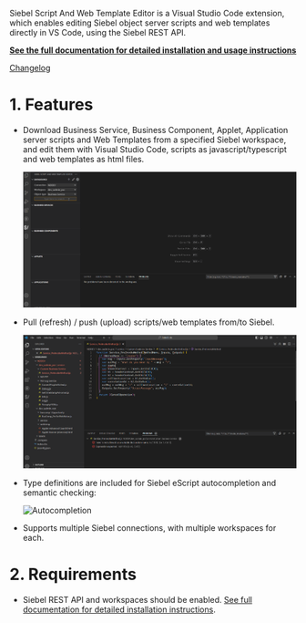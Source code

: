Siebel Script And Web Template Editor is a Visual Studio Code extension, which enables editing Siebel object server scripts and web templates directly in VS Code, using the Siebel REST API.

[__See the full documentation for detailed installation and usage instructions__](https://github.com/endoit/siebelScriptsEditor/wiki)

[Changelog](CHANGELOG.md)

# 1. Features

- Download Business Service, Business Component, Applet, Application server scripts and Web Templates from a specified Siebel workspace, and edit them with Visual Studio Code, scripts as javascript/typescript and web templates as html files.

  ![Get server scripts](https://raw.githubusercontent.com/endoit/siebelScriptsEditor/main/features/getscripts.gif "Get server scripts")

- Pull (refresh) / push (upload) scripts/web templates from/to Siebel.

  ![Push and pull server scripts](https://raw.githubusercontent.com/endoit/siebelScriptsEditor/main/features/pushpull.gif "Push and pull server scripts")

- Type definitions are included for Siebel eScript autocompletion and semantic checking:

  ![Autocompletion](https://raw.githubusercontent.com/endoit/siebelScriptsEditor/main/features/snippetgif.gif "Autocompletion")

- Supports multiple Siebel connections, with multiple workspaces for each.


# 2. Requirements

- Siebel REST API and workspaces should be enabled.
[See full documentation for detailed installation instructions](https://github.com/endoit/siebelScriptsEditor/wiki).
